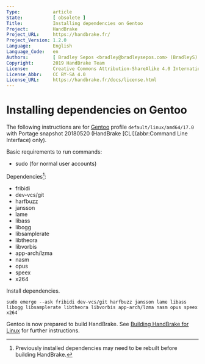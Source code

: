 ```yaml
---
Type:            article
State:           [ obsolete ]
Title:           Installing dependencies on Gentoo
Project:         HandBrake
Project_URL:     https://handbrake.fr/
Project_Version: 1.2.0
Language:        English
Language_Code:   en
Authors:         [ Bradley Sepos <bradley@bradleysepos.com> (BradleyS) ]
Copyright:       2019 HandBrake Team
License:         Creative Commons Attribution-ShareAlike 4.0 International
License_Abbr:    CC BY-SA 4.0
License_URL:     https://handbrake.fr/docs/license.html
---
```


Installing dependencies on Gentoo
=================================

The following instructions are for [Gentoo](https://gentoo.org) profile `default/linux/amd64/17.0` with Portage snapshot 20180520 (HandBrake [CLI](abbr:Command Line Interface) only).

Basic requirements to run commands:

- sudo (for normal user accounts)

Dependencies[^rebuild]:

- fribidi
- dev-vcs/git
- harfbuzz
- jansson
- lame
- libass
- libogg
- libsamplerate
- libtheora
- libvorbis
- app-arch/lzma
- nasm
- opus
- speex
- x264

Install dependencies.

    sudo emerge --ask fribidi dev-vcs/git harfbuzz jansson lame libass libogg libsamplerate libtheora libvorbis app-arch/lzma nasm opus speex x264

Gentoo is now prepared to build HandBrake. See [Building HandBrake for Linux](build-linux.html) for further instructions.

[^rebuild]: Previously installed dependencies may need to be rebuilt before building HandBrake.
